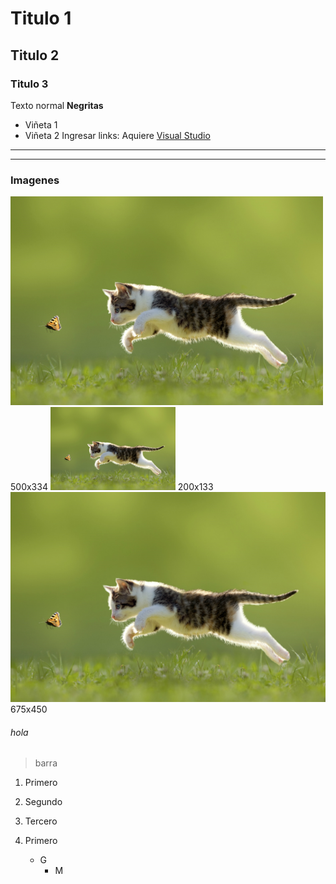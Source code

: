 # Titulo 1
## Titulo 2
### Titulo 3
Texto normal
**Negritas**
- Viñeta 1
- Viñeta 2
Ingresar links: Aquiere [Visual Studio](https://visualstudio.microsoft.com/es/downloads/)
***
---

### Imagenes
![gatito 1](Imagenes\lo-que-tienes-que-saber-si-te-decides-por-adoptar-un-gatito1.png) 500x334
![gatito 2](Imagenes\lo-que-tienes-que-saber-si-te-decides-por-adoptar-un-gatito.png) 200x133
![gatito 3](Imagenes\lo-que-tienes-que-saber-si-te-decides-por-adoptar-un-gatito2.png) 675x450
###### hola
> barra
1. Primero
2. Segundo
3. Tercero

1. Primero
   - G
     - M 

